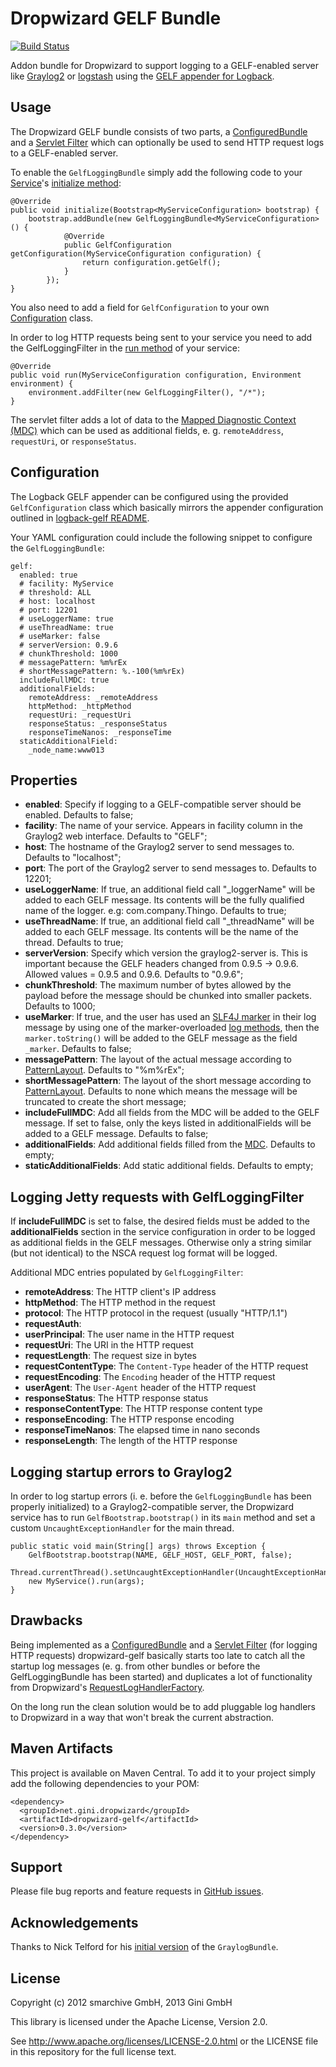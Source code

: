 Dropwizard GELF Bundle
======================
[![Build Status](https://secure.travis-ci.org/gini/dropwizard-gelf.png?branch=master)](https://travis-ci.org/gini/dropwizard-gelf)

Addon bundle for Dropwizard to support logging to a GELF-enabled server like [Graylog2](http://graylog2.org/)
or [logstash](http://logstash.net/) using the [GELF appender for Logback](https://github.com/Moocar/logback-gelf).


Usage
-----

The Dropwizard GELF bundle consists of two parts, a [ConfiguredBundle](http://dropwizard.codahale.com/maven/apidocs/com/yammer/dropwizard/ConfiguredBundle.html)
and a [Servlet Filter](http://docs.oracle.com/javaee/6/api/javax/servlet/Filter.html) which can optionally be used to
send HTTP request logs to a GELF-enabled server.

To enable the `GelfLoggingBundle` simply add the following code to your [Service](http://dropwizard.codahale.com/maven/apidocs/com/yammer/dropwizard/Service.html)'s
[initialize method](http://dropwizard.codahale.com/maven/apidocs/com/yammer/dropwizard/Service.html#initialize%28com.yammer.dropwizard.config.Bootstrap%29):

    @Override
    public void initialize(Bootstrap<MyServiceConfiguration> bootstrap) {
        bootstrap.addBundle(new GelfLoggingBundle<MyServiceConfiguration>() {
                @Override
                public GelfConfiguration getConfiguration(MyServiceConfiguration configuration) {
                    return configuration.getGelf();
                }
            });
    }

You also need to add a field for `GelfConfiguration` to your own [Configuration](http://dropwizard.codahale.com/maven/apidocs/com/yammer/dropwizard/config/Configuration.html)
class.

In order to log HTTP requests being sent to your service you need to add the GelfLoggingFilter in the
[run method](http://dropwizard.codahale.com/maven/apidocs/com/yammer/dropwizard/Service.html#run%28T,%20com.yammer.dropwizard.config.Environment%29)
of your service:

    @Override
    public void run(MyServiceConfiguration configuration, Environment environment) {
        environment.addFilter(new GelfLoggingFilter(), "/*");
    }

The servlet filter adds a lot of data to the [Mapped Diagnostic Context (MDC)](http://logback.qos.ch/manual/mdc.html) which
can be used as additional fields, e. g. `remoteAddress`, `requestUri`, or `responseStatus`.


Configuration
-------------

The Logback GELF appender can be configured using the provided `GelfConfiguration` class which basically mirrors the
appender configuration outlined in [logback-gelf README](https://github.com/Moocar/logback-gelf/blob/master/README.md).

Your YAML configuration could include the following snippet to configure the `GelfLoggingBundle`:

    gelf:
      enabled: true
      # facility: MyService
      # threshold: ALL
      # host: localhost
      # port: 12201
      # useLoggerName: true
      # useThreadName: true
      # useMarker: false
      # serverVersion: 0.9.6
      # chunkThreshold: 1000
      # messagePattern: %m%rEx
      # shortMessagePattern: %.-100(%m%rEx)
      includeFullMDC: true
      additionalFields:
        remoteAddress: _remoteAddress
        httpMethod: _httpMethod
        requestUri: _requestUri
        responseStatus: _responseStatus
        responseTimeNanos: _responseTime
      staticAdditionalField:
        _node_name:www013


Properties
----------

*   **enabled**: Specify if logging to a GELF-compatible server should be enabled. Defaults to false;
*   **facility**: The name of your service. Appears in facility column in the Graylog2 web interface. Defaults to "GELF";
*   **host**: The hostname of the Graylog2 server to send messages to. Defaults to "localhost";
*   **port**: The port of the Graylog2 server to send messages to. Defaults to 12201;
*   **useLoggerName**: If true, an additional field call "_loggerName" will be added to each GELF message. Its contents
will be the fully qualified name of the logger. e.g: com.company.Thingo. Defaults to true;
*   **useThreadName**: If true, an additional field call "_threadName" will be added to each GELF message. Its contents
will be the name of the thread. Defaults to true;
*   **serverVersion**: Specify which version the graylog2-server is. This is important because the GELF headers
changed from 0.9.5 -> 0.9.6. Allowed values = 0.9.5 and 0.9.6. Defaults to "0.9.6";
*   **chunkThreshold**: The maximum number of bytes allowed by the payload before the message should be chunked into
smaller packets. Defaults to 1000;
*   **useMarker**: If true, and the user has used an [SLF4J marker](http://slf4j.org/api/org/slf4j/Marker.html) in their
log message by using one of the marker-overloaded [log methods](http://slf4j.org/api/org/slf4j/Logger.html), then the
`marker.toString()` will be added to the GELF message as the field `_marker`.  Defaults to false;
*   **messagePattern**: The layout of the actual message according to
[PatternLayout](http://logback.qos.ch/manual/layouts.html#conversionWord). Defaults to "%m%rEx";
*   **shortMessagePattern**: The layout of the short message according to
[PatternLayout](http://logback.qos.ch/manual/layouts.html#conversionWord). Defaults to none which means the message will
be truncated to create the short message;
*   **includeFullMDC**: Add all fields from the MDC will be added to the GELF message. If set to false, only the keys
listed in additionalFields will be added to a GELF message. Defaults to false;
*   **additionalFields**: Add additional fields filled from the [MDC](http://logback.qos.ch/manual/mdc.html).  Defaults to empty;
*   **staticAdditionalFields**: Add static additional fields. Defaults to empty;


Logging Jetty requests with GelfLoggingFilter
---------------------------------------------

If **includeFullMDC** is set to false, the desired fields must be added to the **additionalFields** section in the
service configuration in order to be logged as additional fields in the GELF messages. Otherwise only a string similar
(but not identical) to the NSCA request log format will be logged.

Additional MDC entries populated by `GelfLoggingFilter`:

* **remoteAddress**: The HTTP client's IP address
* **httpMethod**: The HTTP method in the request
* **protocol**: The HTTP protocol in the request (usually "HTTP/1.1")
* **requestAuth**:
* **userPrincipal**: The user name in the HTTP request
* **requestUri**: The URI in the HTTP request
* **requestLength**: The request size in bytes
* **requestContentType**: The `Content-Type` header of the HTTP request
* **requestEncoding**: The `Encoding` header of the HTTP request
* **userAgent**: The `User-Agent` header of the HTTP request
* **responseStatus**: The HTTP response status
* **responseContentType**: The HTTP response content type
* **responseEncoding**: The HTTP response encoding
* **responseTimeNanos**: The elapsed time in nano seconds
* **responseLength**: The length of the HTTP response


Logging startup errors to Graylog2
----------------------------------

In order to log startup errors (i. e. before the `GelfLoggingBundle` has been properly initialized) to a Graylog2-compatible server,
the Dropwizard service has to run `GelfBootstrap.bootstrap()` in its `main` method and set a custom `UncaughtExceptionHandler` for the
main thread.

    public static void main(String[] args) throws Exception {
        GelfBootstrap.bootstrap(NAME, GELF_HOST, GELF_PORT, false);
        Thread.currentThread().setUncaughtExceptionHandler(UncaughtExceptionHandlers.systemExit());
        new MyService().run(args);
    }


Drawbacks
---------

Being implemented as a [ConfiguredBundle](http://dropwizard.codahale.com/maven/apidocs/com/yammer/dropwizard/ConfiguredBundle.html)
and a [Servlet Filter](http://docs.oracle.com/javaee/6/api/javax/servlet/Filter.html) (for logging HTTP requests)
dropwizard-gelf basically starts too late to catch all the startup log messages (e. g. from other bundles or before the
GelfLoggingBundle has been started) and duplicates a lot of functionality from Dropwizard's
[RequestLogHandlerFactory](http://dropwizard.codahale.com/maven/apidocs/com/yammer/dropwizard/config/RequestLogHandlerFactory.html).

On the long run the clean solution would be to add pluggable log handlers to Dropwizard in a way that won't break the
current abstraction.


Maven Artifacts
---------------

This project is available on Maven Central. To add it to your project simply add the following dependencies to your POM:

    <dependency>
      <groupId>net.gini.dropwizard</groupId>
      <artifactId>dropwizard-gelf</artifactId>
      <version>0.3.0</version>
    </dependency>


Support
-------

Please file bug reports and feature requests in [GitHub issues](https://github.com/gini/dropwizard-gelf/issues).


Acknowledgements
----------------

Thanks to Nick Telford for his [initial version](https://gist.github.com/dd5e000c3327484540a8) of the `GraylogBundle`.


License
-------

Copyright (c) 2012 smarchive GmbH, 2013 Gini GmbH

This library is licensed under the Apache License, Version 2.0.

See http://www.apache.org/licenses/LICENSE-2.0.html or the LICENSE file in this repository for the full license text.
